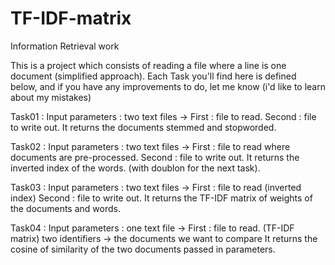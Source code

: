 # TF-IDF-matrix
Information Retrieval work


This is a project which consists of reading a file where a line is one document (simplified approach). 
Each Task you'll find here is defined below, and if you have any improvements to do, let me know (i'd like to learn about my mistakes)

Task01 : 
Input parameters : two text files -> First : file to read.
                                     Second : file to write out.
It returns the documents stemmed and stopworded.


Task02 : 
Input parameters : two text files -> First : file to read where documents are pre-processed.
                                     Second : file to write out.
It returns the inverted index of the words. (with doublon for the next task).

Task03 : 
Input parameters : two text files -> First : file to read (inverted index)
                                     Second : file to write out.
It returns the TF-IDF matrix of weights of the documents and words.


Task04 : 
Input parameters : one text file -> First : file to read. (TF-IDF matrix)
                   two identifiers -> the documents we want to compare
It returns the cosine of similarity of the two documents passed in parameters.
